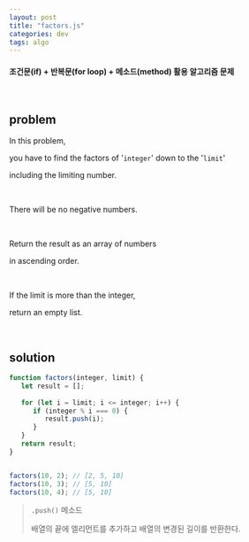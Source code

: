 ```yaml
---
layout: post
title: "factors.js"
categories: dev
tags: algo
---
```


#### 조건문(if) + 반복문(for loop) + 메소드(method) 활용 알고리즘 문제

<br>

## problem

In this problem,

you have to find the factors of '`integer`' down to the '`limit`'

including the limiting number.

<br>

There will be no negative numbers.

<br>

Return the result as an array of numbers

in ascending order.

<br>

If the limit is more than the integer,

return an empty list.

<br>

## solution

```javascript
function factors(integer, limit) {
   let result = [];
   
   for (let i = limit; i <= integer; i++) {
      if (integer % i === 0) {
         result.push(i);
      }
   }
   return result;
}


factors(10, 2);	// [2, 5, 10]
factors(10, 3);	// [5, 10]
factors(10, 4);	// [5, 10]
```

> `.push()` 메소드
>
> 배열의 끝에 엘리먼트를 추가하고 배열의 변경된 길이를 반환한다.

<br>
